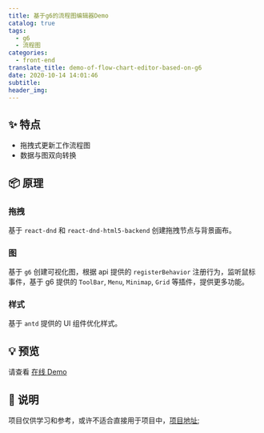 ```yaml
---
title: 基于g6的流程图编辑器Demo
catalog: true
tags:
  - g6
  - 流程图
categories:
  - front-end
translate_title: demo-of-flow-chart-editor-based-on-g6
date: 2020-10-14 14:01:46
subtitle:
header_img:
---
```


## ✨ 特点

- 拖拽式更新工作流程图
- 数据与图双向转换

## 📦 原理

### 拖拽

基于 `react-dnd` 和 `react-dnd-html5-backend` 创建拖拽节点与背景画布。

### 图

基于 `g6` 创建可视化图，根据 api 提供的 `registerBehavior` 注册行为，监听鼠标事件，基于 g6 提供的 `ToolBar`, `Menu`, `Minimap`, `Grid` 等插件，提供更多功能。

### 样式

基于 `antd` 提供的 UI 组件优化样式。

## 💡 预览

请查看 [在线 Demo ](https://kavience.github.io/work-flow-editor)

## 🔨 说明

项目仅供学习和参考，或许不适合直接用于项目中，[项目地址](https://github.com/kavience/work-flow-editor);

